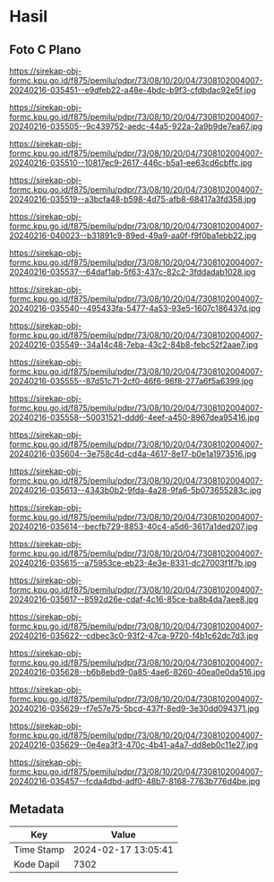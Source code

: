 # Hasil

## Foto C Plano

https://sirekap-obj-formc.kpu.go.id/f875/pemilu/pdpr/73/08/10/20/04/7308102004007-20240216-035451--e9dfeb22-a48e-4bdc-b9f3-cfdbdac92e5f.jpg

https://sirekap-obj-formc.kpu.go.id/f875/pemilu/pdpr/73/08/10/20/04/7308102004007-20240216-035505--9c439752-aedc-44a5-922a-2a9b9de7ea67.jpg

https://sirekap-obj-formc.kpu.go.id/f875/pemilu/pdpr/73/08/10/20/04/7308102004007-20240216-035510--10817ec9-2617-446c-b5a1-ee63cd6cbffc.jpg

https://sirekap-obj-formc.kpu.go.id/f875/pemilu/pdpr/73/08/10/20/04/7308102004007-20240216-035519--a3bcfa48-b598-4d75-afb8-68417a3fd358.jpg

https://sirekap-obj-formc.kpu.go.id/f875/pemilu/pdpr/73/08/10/20/04/7308102004007-20240216-040023--b31891c9-89ed-49a9-aa0f-f9f0ba1ebb22.jpg

https://sirekap-obj-formc.kpu.go.id/f875/pemilu/pdpr/73/08/10/20/04/7308102004007-20240216-035537--64daf1ab-5f63-437c-82c2-3fddadab1028.jpg

https://sirekap-obj-formc.kpu.go.id/f875/pemilu/pdpr/73/08/10/20/04/7308102004007-20240216-035540--495433fa-5477-4a53-93e5-1607c186437d.jpg

https://sirekap-obj-formc.kpu.go.id/f875/pemilu/pdpr/73/08/10/20/04/7308102004007-20240216-035549--34a14c48-7eba-43c2-84b8-febc52f2aae7.jpg

https://sirekap-obj-formc.kpu.go.id/f875/pemilu/pdpr/73/08/10/20/04/7308102004007-20240216-035555--87d51c71-2cf0-46f6-96f8-277a6f5a6399.jpg

https://sirekap-obj-formc.kpu.go.id/f875/pemilu/pdpr/73/08/10/20/04/7308102004007-20240216-035558--50031521-ddd6-4eef-a450-8967dea95416.jpg

https://sirekap-obj-formc.kpu.go.id/f875/pemilu/pdpr/73/08/10/20/04/7308102004007-20240216-035604--3e758c4d-cd4a-4617-8e17-b0e1a1973516.jpg

https://sirekap-obj-formc.kpu.go.id/f875/pemilu/pdpr/73/08/10/20/04/7308102004007-20240216-035613--4343b0b2-9fda-4a28-9fa6-5b073655283c.jpg

https://sirekap-obj-formc.kpu.go.id/f875/pemilu/pdpr/73/08/10/20/04/7308102004007-20240216-035614--becfb729-8853-40c4-a5d6-3617a1ded207.jpg

https://sirekap-obj-formc.kpu.go.id/f875/pemilu/pdpr/73/08/10/20/04/7308102004007-20240216-035615--a75953ce-eb23-4e3e-8331-dc27003f1f7b.jpg

https://sirekap-obj-formc.kpu.go.id/f875/pemilu/pdpr/73/08/10/20/04/7308102004007-20240216-035617--8592d26e-cdaf-4c16-85ce-ba8b4da7aee8.jpg

https://sirekap-obj-formc.kpu.go.id/f875/pemilu/pdpr/73/08/10/20/04/7308102004007-20240216-035622--cdbec3c0-93f2-47ca-9720-f4b1c62dc7d3.jpg

https://sirekap-obj-formc.kpu.go.id/f875/pemilu/pdpr/73/08/10/20/04/7308102004007-20240216-035628--b6b8ebd9-0a85-4ae6-8260-40ea0e0da516.jpg

https://sirekap-obj-formc.kpu.go.id/f875/pemilu/pdpr/73/08/10/20/04/7308102004007-20240216-035629--f7e57e75-5bcd-437f-8ed9-3e30dd094371.jpg

https://sirekap-obj-formc.kpu.go.id/f875/pemilu/pdpr/73/08/10/20/04/7308102004007-20240216-035629--0e4ea3f3-470c-4b41-a4a7-dd8eb0c11e27.jpg

https://sirekap-obj-formc.kpu.go.id/f875/pemilu/pdpr/73/08/10/20/04/7308102004007-20240216-035457--fcda4dbd-adf0-48b7-8168-7763b776d4be.jpg


## Metadata

| Key        | Value               |
| ---------- | ------------------- |
| Time Stamp | 2024-02-17 13:05:41 |
| Kode Dapil | 7302                |



